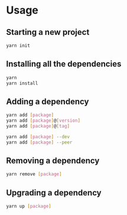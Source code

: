 # Usage

## Starting a new project

```bash
yarn init
```

## Installing all the dependencies

```bash
yarn
yarn install
```

## Adding a dependency

```bash
yarn add [package]
yarn add [package]@[version]
yarn add [package]@[tag]

yarn add [package] --dev
yarn add [package] --peer
```

## Removing a dependency

```bash
yarn remove [package]
```

## Upgrading a dependency

```bash
yarn up [package]
```
